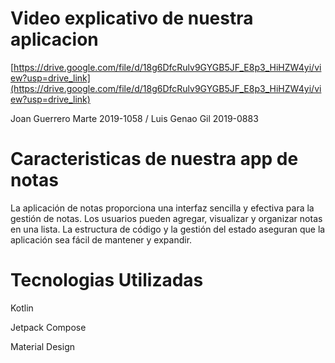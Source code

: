 # Video explicativo de nuestra aplicacion
[https://drive.google.com/file/d/18g6DfcRulv9GYGB5JF_E8p3_HiHZW4yi/view?usp=drive_link](https://drive.google.com/file/d/18g6DfcRulv9GYGB5JF_E8p3_HiHZW4yi/view?usp=drive_link)

Joan Guerrero Marte 2019-1058 / Luis Genao Gil 2019-0883


# Caracteristicas de nuestra app de notas


La aplicación de notas proporciona una interfaz sencilla y efectiva para la gestión de notas. Los usuarios pueden agregar, visualizar y organizar notas en una lista. La estructura de código y la gestión del estado aseguran que la aplicación sea fácil de mantener y expandir. 

# Tecnologias Utilizadas

Kotlin

Jetpack Compose

Material Design
